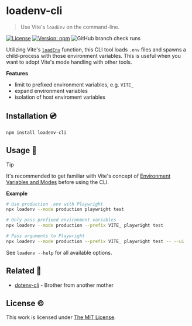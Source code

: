 # loadenv-cli

> Use Vite's `loadEnv` on the command-line.

[![License](https://img.shields.io/github/license/idleberg/loadenv-cli?color=blue&style=for-the-badge)](https://github.com/idleberg/loadenv-cli/blob/main/LICENSE)
[![Version: npm](https://img.shields.io/npm/v/loadenv-cli?style=for-the-badge)](https://www.npmjs.org/package/loadenv-cli)
![GitHub branch check runs](https://img.shields.io/github/check-runs/idleberg/loadenv-cli/main?style=for-the-badge)

Utilizing Vite's [`loadEnv`](https://vite.dev/guide/api-javascript.html#loadenv) function, this CLI tool loads `.env` files and spawns a child-process with those environment variables. This is useful when you want to adopt Vite's mode handling with other tools.

**Features**

- limit to prefixed environment variables, e.g. `VITE_`
- expand environment variables
- isolation of host enviroment variables

## Installation 💿

```shell
npm install loadenv-cli
```

## Usage 🚀

> [!TIP]
> It's recommended to get familiar with Vite's concept of [Environment Variables and Modes](https://vite.dev/guide/env-and-mode.html) before using the CLI.

**Example**

```sh
# Use production .env with Playwright
npx loadenv --mode production playwright test

# Only pass prefixed environment variables
npx loadenv --mode production --prefix VITE_ playwright test

# Pass arguments to Playwright
npx loadenv --mode production --prefix VITE_ playwright test -- --ui
```

See `loadenv --help` for all available options.

## Related 👫

- [dotenv-cli](https://www.npmjs.com/package/dotenv-cli) - Brother from another mother

## License ©️

This work is licensed under [The MIT License](LICENSE).
